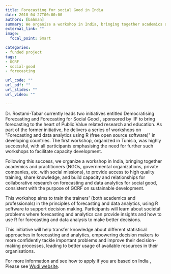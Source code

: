 ```yaml
---
title: Forecasting for social Good in India
date: 2018-04-27T00:00:00
authors: [bahman]
summary: We organize a workshop in India, bringing together academics and practitioners (NGOs, governmental organizations, private companies, etc. with social missions), to provide access to high quality training, share knowledge, and build capacity and relationships for collaborative research on forecasting and data analytics for social good, consistent with the purpose of GCRF on sustainable development
external_link: ""
image:
  focal_point: Smart

categories:
- funded project
tags:
- GCRF
- social-good
- forecasting

url_code: ""
url_pdf: ""
url_slides: ""
url_video: ""

---
```


Dr. Rostami-Tabar currently leads two initiatives entitled Democratising Forecasting  and Forecasting for Social Good , sponsored by IIF to bring forecasting to the heart of Public Value related research and education. As part of the former initiative, he delivers a series of workshops on "Forecasting and data analytics using R (free open source software)" in developing countries. The first workshop, organized in Tunisia, was highly successful, with all participants emphasising the need for further such workshops to facilitate capacity development.

Following this success, we organize a workshop in India, bringing together academics and practitioners (NGOs, governmental organizations, private companies, etc. with social missions), to provide access to high quality training, share knowledge, and build capacity and relationships for collaborative research on forecasting and data analytics for social good, consistent with the purpose of GCRF on sustainable development.

This workshop aims to train the trainers' (both academics and professionals) in the principles of forecasting and data analytics, using R software to support decision making. Participants will learn about societal problems where forecasting and analytics can provide insights and how to use R for forecasting and data analysis to make better decisions. 

This initiative will help transfer knowledge about different statistical approaches in forecasting and analytics, empowering decision makers to more confidently tackle important problems and improve their decision-making processes, leading to better usage of available resources in their organisations. 

For more information and see how to apply if you are based on India , Please see [Wudi website](http://www.datawudi.com/).
